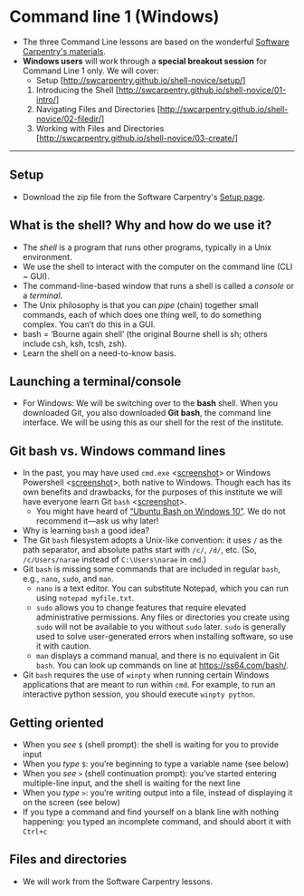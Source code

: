 # Command line 1 (Windows)
* The three Command Line lessons are based on the wonderful [Software Carpentry's materials](http://swcarpentry.github.io/shell-novice/). 
* **Windows users** will work through a **special breakout session** for Command Line 1 only. We will cover:
  *  Setup [http://swcarpentry.github.io/shell-novice/setup/]
  1. Introducing the Shell [http://swcarpentry.github.io/shell-novice/01-intro/]
  1. Navigating Files and Directories [http://swcarpentry.github.io/shell-novice/02-filedir/]
  1. Working with Files and Directories [http://swcarpentry.github.io/shell-novice/03-create/]
	

__________

## Setup
* Download the zip file from the Software Carpentry's [Setup page](http://swcarpentry.github.io/shell-novice/setup/). 


## What is the shell? Why and how do we use it?

* The *shell* is a program that runs other programs, typically in a Unix environment. <!--Emphasize that the shell is still a program, which takes input and gives output. The input is a command, though, so it seems as though we’re doing something different. In reality, using command line is no different than using any other program.-->
* We use the shell to interact with the computer on the command line (CLI ~ GUI).
* The command-line-based window that runs a shell is called a *console* or a *terminal*. 
* The Unix philosophy is that you can _pipe_ (chain) together small commands, each of which does one thing well, to do something complex. You can’t do this in a GUI.
* bash = ‘Bourne again shell’ (the original Bourne shell is sh; others include csh, ksh, tcsh, zsh). <!--We use and recommend bash (Git Bash). There are many different shells, some of which you end up downloading with program packages like Python.-->
* Learn the shell on a need-to-know basis. <!--There are commands you’ll use every day, some you’ll use for special purposes (and you’ll look up how they work when you need them), and some that you’ll never need.-->


## Launching a terminal/console

* For Windows: We will be switching over to the **bash** shell. When you downloaded Git, you also downloaded **Git bash**, the command line interface. We will be using this as our shell for the rest of the institute. 

## Git bash vs. Windows command lines

* In the past, you may have used `cmd.exe` <[screenshot](images/getting_to_know_cmd.png)> or Windows Powershell <[screenshot](images/command1_powershell.png)>, both native to Windows. Though each has its own benefits and drawbacks, for the purposes of this institute we will have everyone learn Git `bash` <[screenshot](images/command1_gitbash.png)>.
	* You might have heard of [“Ubuntu Bash on Windows 10”](https://msdn.microsoft.com/en-us/commandline/wsl/about). We do not recommend it—ask us why later! 
* Why is learning `bash` a good idea? 	
* The Git `bash` filesystem adopts a Unix-like convention: it uses `/` as the path separator, and absolute paths start with `/c/`, `/d/`, etc. (So, `/c/Users/narae` instead of `C:\Users\narae` in `cmd`.) 
* Git `bash` is missing some commands that are included in regular `bash`, e.g., `nano`, `sudo`, and `man`.
	* `nano` is a text editor. You can substitute Notepad, which you can run using `notepad myfile.txt`. 
	* `sudo` allows you to change features that require elevated administrative permissions. Any files or directories you create using `sudo` will not be available to you without `sudo` later. `sudo` is generally used to solve user-generated errors when installing software, so use it with caution.
	* `man` displays a command manual, and there is no equivalent in Git `bash`. You can look up commands on line at <https://ss64.com/bash/>. 
* Git `bash` requires the use of `winpty` when running certain Windows applications that are meant to run within `cmd`. For example, to run an interactive python session, you should execute `winpty python`. 

## Getting oriented

* When you *see* `$` (shell prompt): the shell is waiting for you to provide input
* When you *type* `$`: you’re beginning to type a variable name (see below)
* When you *see* `>` (shell continuation prompt): you’ve started entering multiple-line input, and the shell is waiting for the next line
* When you *type* `>`: you’re writing output into a file, instead of displaying it on the screen (see below)
* If you type a command and find yourself on a blank line with nothing happening: you typed an incomplete command, and should abort it with `Ctrl+c`

## Files and directories
* We will work from the Software Carpentry lessons. 
